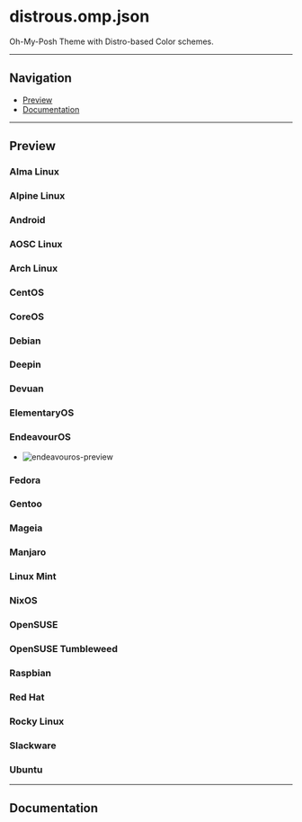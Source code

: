 # distrous.omp.json

Oh-My-Posh Theme with Distro-based Color schemes.

---

## Navigation

- [Preview](#preview)
- [Documentation](#documentation)

---

## Preview

### Alma Linux

### Alpine Linux

### Android

### AOSC Linux

### Arch Linux

### CentOS

### CoreOS

### Debian

### Deepin

### Devuan

### ElementaryOS

### EndeavourOS

- ![endeavouros-preview](https:/raw.githubusercontent.com/TheElevatedOne/distrous.omp.json/refs/heads/main/previews/distrous-endeavouros.omp.json.png)

### Fedora

### Gentoo

### Mageia

### Manjaro

### Linux Mint

### NixOS

### OpenSUSE

### OpenSUSE Tumbleweed

### Raspbian

### Red Hat

### Rocky Linux

### Slackware

### Ubuntu

---

## Documentation
